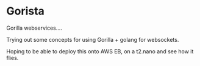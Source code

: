 # Gorista

Gorilla webservices....

Trying out some concepts for using Gorilla + golang for websockets.

Hoping to be able to deploy this onto AWS EB, on a t2.nano and see how it flies.

